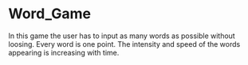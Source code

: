# Word_Game

In this game the user has to input as many words as possible without loosing.
Every word is one point. The intensity and speed of the words appearing is increasing with time.
